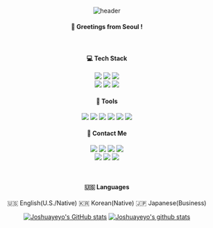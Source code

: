 <div align="center"> 

  ![header](https://capsule-render.vercel.app/api?type=cylinder&color=000000&height=150&section=header&text=Joshuayeyo&fontColor=ffffff&fontSize=70&animation=fadeIn&fontAlignY=55)
  <br/>
  ####  :wave: Greetings from Seoul !
  
  <br/>
  
  ####  :computer: Tech Stack

  <img src="https://img.shields.io/badge/C++-00599C?style=for-the-badge&logo=cplusplus&logoColor=white">
  <img src="https://img.shields.io/badge/C%23-23239120?style=for-the-badge&logo=csharp&logoColor=white">
  <img src="https://img.shields.io/badge/rust-%23000000.svg?style=for-the-badge&logo=rust&logoColor=white" />
  <br/>
  <img src="https://img.shields.io/badge/-React-61DAFB?style=for-the-badge&logo=react&logoColor=white" />
  <img src="https://img.shields.io/badge/lua-%232C2D72.svg?style=for-the-badge&logo=lua&logoColor=white" />
  <img src="https://img.shields.io/badge/typescript-%23007ACC.svg?style=for-the-badge&logo=typescript&logoColor=white" />

  <br/>

  #### :hammer: Tools
  
  <a href="https://www.unrealengine.com/en-US/unreal-engine-5?gclid=CjwKCAiA98WrBhAYEiwA2WvhOqf8MSRRVD8eQxQm5UTxwYQlxvVgvieSPi5xux5n4aRVeotRCDIEnhoCneQQAvD_BwE"><img src="https://img.shields.io/badge/Unreal-0E1128?style=for-the-badge&logo=unrealengine&logoColor=white"/></a>
  <a href=""><img src="https://img.shields.io/badge/blender-%23F5792A.svg?style=for-the-badge&logo=blender&logoColor=white" /></a>
  <a href=""><img src="https://img.shields.io/badge/Unity-%23000000?style=for-the-badge&logo=unity&logoColor=white"/></a>
  <a href="https://www.docker.com/"><img src="https://img.shields.io/badge/Docker-2496ED?style=for-the-badge&logo=docker&logoColor=white"/></a>
  <a href="https://aws.amazon.com/free/?nc1=h_ls&all-free-tier.sort-by=item.additionalFields.SortRank&all-free-tier.sort-order=asc&awsf.Free%20Tier%20Types=*all&awsf.Free%20Tier%20Categories=*all"><img src="https://img.shields.io/badge/AWS-232F3E?style=for-the-badge&logo=amazonwebservice&logoColor=white"/></a>
  <a href=""><img src="https://img.shields.io/badge/git-%23F05033.svg?style=for-the-badge&logo=git&logoColor=white" /></a>

  ####  :postbox: Contact Me
  
  <a href="https://github.com/joshuayeyo"><img src="https://img.shields.io/badge/github-181717?style=for-the-badge&logo=github&logoColor=white&link=https://github.com/joshuayeyo"/></a>
  <a href="https://discord.com"><img src="https://img.shields.io/badge/Discord-5865F2?style=for-the-badge&logo=discord&logoColor=white"/></a>
  <a href="https://steamcommunity.com"><img src="https://img.shields.io/badge/Steam-000000?style=for-the-badge&logo=steam&logoColor=white"/></a>
  <img src="https://img.shields.io/badge/PlayStation-003791?style=for-the-badge&logo=playstation&logoColor=white"/>
  <br>
  <a href="https://twitter.com"><img src="https://img.shields.io/badge/X-000000?style=for-the-badge&logo=x&logoColor=white"/></a>
  <a href="https://open.kakao.com"><img src="https://img.shields.io/badge/KakaoTalk-FFCD00?style=for-the-badge&logo=kakaotalk&logoColor=white"/></a>
  <a href="https://velog.io"><img src="https://img.shields.io/badge/velog-20c997?style=for-the-badge&logo=velog&logoColor=white"/></a>



  <br/>

  ####   :us: Languages
  🇺🇸 English(U.S./Native)
  🇰🇷 Korean(Native)
  🇯🇵 Japanese(Business)

  [![Joshuayeyo's GitHub stats](https://github-readme-stats.vercel.app/api?username=joshuayeyo&include_all_commits=true&show_icons=true&theme=tokyonight)](https://github.com/joshuayeyo/github-readme-stats)
  [![Joshuayeyo's github stats](https://github-readme-stats.vercel.app/api/top-langs/?username=joshuayeyo&show_icons=true&hide_border=true&title_color=004386&icon_color=004386&layout=compact)](https://github.com/joshuayeyo)


</div>
